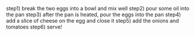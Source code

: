 step1) break the two eggs into a bowl and mix well
step2) pour some oil into the pan 
step3) after the pan is heated, pour the eggs into the pan
step4) add a slice of cheese on the egg and close it
step5) add the onions and tomatoes
step6) serve!